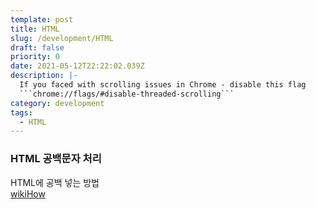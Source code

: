 ```yaml
---
template: post
title: HTML
slug: /development/HTML
draft: false
priority: 0
date: 2021-05-12T22:22:02.039Z
description: |-
  If you faced with scrolling issues in Chrome - disable this flag 
  ```chrome://flags/#disable-threaded-scrolling```
category: development
tags:
  - HTML
---
```


### HTML 공백문자 처리

HTML에 공백 넣는 방법  
[wikiHow](https://ko.wikihow.com/HTML%EC%97%90-%EA%B3%B5%EB%B0%B1-%EB%84%A3%EB%8A%94-%EB%B0%A9%EB%B2%95)
